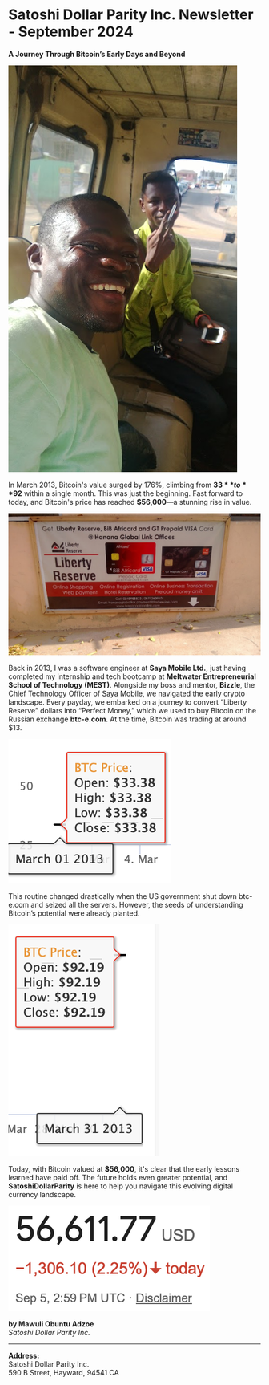 # Satoshi Dollar Parity Inc. Newsletter - September 2024

**A Journey Through Bitcoin’s Early Days and Beyond**

![Bizzle and Mawuli - Windows Phone](assets/images/1bizzlenobuntuWindows%20Phone_20130308_004.jpeg)

In March 2013, Bitcoin's value surged by 176%, climbing from **$33** to **$92** within a single month. This was just the beginning. Fast forward to today, and Bitcoin's price has reached **$56,000**—a stunning rise in value.

![Liberty Reserve - Windows Phone Payment](assets/images/2liberty-reserve-Windows%20Phone_20130308_003.jpeg)

Back in 2013, I was a software engineer at **Saya Mobile Ltd.**, just having completed my internship and tech bootcamp at **Meltwater Entrepreneurial School of Technology (MEST)**. Alongside my boss and mentor, **Bizzle**, the Chief Technology Officer of Saya Mobile, we navigated the early crypto landscape. Every payday, we embarked on a journey to convert “Liberty Reserve” dollars into “Perfect Money,” which we used to buy Bitcoin on the Russian exchange **btc-e.com**. At the time, Bitcoin was trading at around $13.

![Bitcoin Price at Start of March 2013](assets/images/3price%20at%20start%20of%20march%202013.png)

This routine changed drastically when the US government shut down btc-e.com and seized all the servers. However, the seeds of understanding Bitcoin’s potential were already planted.

![Bitcoin Price at End of March 2013](assets/images/4price%20at%20end%20of%20march%202013.png)

Today, with Bitcoin valued at **$56,000**, it's clear that the early lessons learned have paid off. The future holds even greater potential, and **SatoshiDollarParity** is here to help you navigate this evolving digital currency landscape.

![Bitcoin Price on Thursday, Sept 5, 2024](assets/images/5price%20at%20thur%20sept%205%202024.png)

**by Mawuli Obuntu Adzoe**  
*Satoshi Dollar Parity Inc.*

---

**Address:**  
Satoshi Dollar Parity Inc.  
590 B Street, Hayward, 94541 CA
